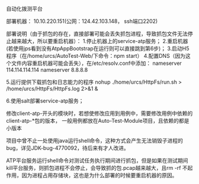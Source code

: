自动化拨测平台

部署机器：
10.10.220.151(公网：124.42.103.148， ssh端口2202)

部署说明（由于抓包的存在，直接部署可能会丢失抓包进程，导致抓包文件无法停止越来越大，所以要重启机器）：
1.停止机器上的service-atp服务；
2.重启机器(若使用jps看到没有AtpAppBootstrap在运行则可以直接跳到第6步)；
3.启动H5程序（在/home/urcs/AutoTest-Web/下命令：npm start）
4.配置DNS（因为这个文件内容重启机器可能会丢失），在/etc/resolv.conf中添加：
nameserver 114.114.114.114
nameserver 8.8.8.8

5.运行提供下载抓包和日志能力的程序
nohup  ./home/urcs/HttpFs/run.sh > /home/urcs/HttpFs/HttpFs.log 2>&1 &

6.使用salt部署service-atp服务；

修改client-atp-开头的模块时，若想使修改应用到用例中，需要修改用例中依赖的client-atp-*包的版本，
一般用例都放在Auto-Test-Module项目，且依赖的都是小版本

项目中曾不止一处使用java运行shell命令，这种方式会产生无法销毁子进程的bug，详见JDK-bug-4770092，待后来有才人改进。

ATP平台服务运行shell命令对测试任务执行期间进行抓包，但是如果在测试期间kill平台服务，则抓包进程不会停止，会导致抓的包.pcap越来越大，且rm -rf
不起作用，因为进程占用存储块，这也是为什么部署的时候要重启机器的原因。